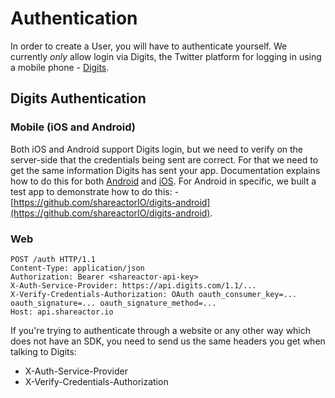 # Authentication

In order to create a User, you will have to authenticate yourself. We currently *only* allow login via Digits, the Twitter platform for logging in using a mobile phone - [Digits](https://get.digits.com/).

## Digits Authentication

### Mobile (iOS and Android)

Both iOS and Android support Digits login, but we need to verify on the server-side that the credentials being sent are correct. For that we need to get the same information Digits has sent your app. Documentation explains how to do this for both [Android](https://docs.fabric.io/android/digits/advanced-setup.html#verify-digits-user) and [iOS](https://docs.fabric.io/apple/digits/advanced-setup.html#verifying-a-user). For Android in specific, we built a test app to demonstrate how to do this: - [https://github.com/shareactorIO/digits-android](https://github.com/shareactorIO/digits-android).

### Web

``` http
POST /auth HTTP/1.1
Content-Type: application/json
Authorization: Bearer <shareactor-api-key>
X-Auth-Service-Provider: https://api.digits.com/1.1/...
X-Verify-Credentials-Authorization: OAuth oauth_consumer_key=... oauth_signature=... oauth_signature_method=...
Host: api.shareactor.io
```

If you're trying to authenticate through a website or any other way which does not have an SDK, you need to send us the same headers you get when talking to Digits:

* X-Auth-Service-Provider
* X-Verify-Credentials-Authorization
